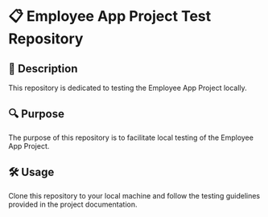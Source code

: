 # 📋 Employee App Project Test Repository

## 📝 Description
This repository is dedicated to testing the Employee App Project locally.

## 🔍 Purpose
The purpose of this repository is to facilitate local testing of the Employee App Project.

## 🛠️ Usage
Clone this repository to your local machine and follow the testing guidelines provided in the project documentation.

